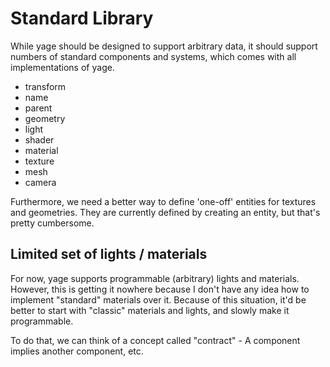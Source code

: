 # Standard Library
While yage should be designed to support arbitrary data, it should support
numbers of standard components and systems, which comes with all implementations
of yage.

- transform
- name
- parent
- geometry
- light
- shader
- material
- texture
- mesh
- camera

Furthermore, we need a better way to define 'one-off' entities for textures
and geometries. They are currently defined by creating an entity, but that's
pretty cumbersome.

## Limited set of lights / materials
For now, yage supports programmable (arbitrary) lights and materials.
However, this is getting it nowhere because I don't have any idea how to
implement "standard" materials over it. Because of this situation, it'd be
better to start with "classic" materials and lights, and slowly make it
programmable.

To do that, we can think of a concept called "contract" - A component implies
another component, etc.

